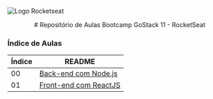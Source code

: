 ![Logo Rocketseat](https://camo.githubusercontent.com/d25397e9df01fe7882dcc1cbc96bdf052ffd7d0c/68747470733a2f2f73746f726167652e676f6f676c65617069732e636f6d2f676f6c64656e2d77696e642f626f6f7463616d702d676f737461636b2f6865616465722d6465736166696f732e706e67)

<center>
# Repositório de Aulas Bootcamp GoStack 11 - RocketSeat
</center>

### Índice de Aulas


| Índice | README |
| ------ | ------ |
| 00 | [Back-end com Node.js](https://github.com/hugstr/GoStack11/tree/main/backend_com_node/README.md) |
| 01 | [Front-end com ReactJS](https://github.com/hugstr/GoStack11/tree/main/frontend_reactjs/README.md) |
